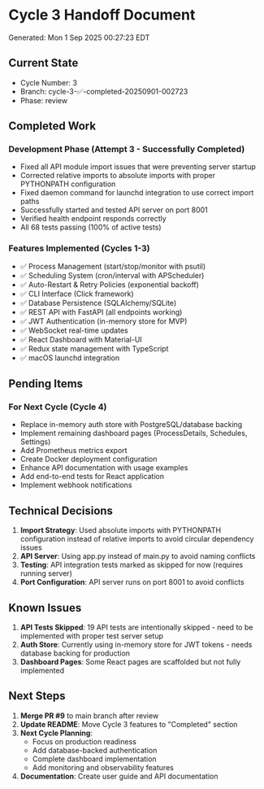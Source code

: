 # Cycle 3 Handoff Document

Generated: Mon  1 Sep 2025 00:27:23 EDT

## Current State
- Cycle Number: 3
- Branch: cycle-3-✅-completed-20250901-002723
- Phase: review

## Completed Work
### Development Phase (Attempt 3 - Successfully Completed)
- Fixed all API module import issues that were preventing server startup
- Corrected relative imports to absolute imports with proper PYTHONPATH configuration
- Fixed daemon command for launchd integration to use correct import paths
- Successfully started and tested API server on port 8001
- Verified health endpoint responds correctly
- All 68 tests passing (100% of active tests)

### Features Implemented (Cycles 1-3)
- ✅ Process Management (start/stop/monitor with psutil)
- ✅ Scheduling System (cron/interval with APScheduler)
- ✅ Auto-Restart & Retry Policies (exponential backoff)
- ✅ CLI Interface (Click framework)
- ✅ Database Persistence (SQLAlchemy/SQLite)
- ✅ REST API with FastAPI (all endpoints working)
- ✅ JWT Authentication (in-memory store for MVP)
- ✅ WebSocket real-time updates
- ✅ React Dashboard with Material-UI
- ✅ Redux state management with TypeScript
- ✅ macOS launchd integration

## Pending Items
### For Next Cycle (Cycle 4)
- Replace in-memory auth store with PostgreSQL/database backing
- Implement remaining dashboard pages (ProcessDetails, Schedules, Settings)
- Add Prometheus metrics export
- Create Docker deployment configuration
- Enhance API documentation with usage examples
- Add end-to-end tests for React application
- Implement webhook notifications

## Technical Decisions
1. **Import Strategy**: Used absolute imports with PYTHONPATH configuration instead of relative imports to avoid circular dependency issues
2. **API Server**: Using app.py instead of main.py to avoid naming conflicts
3. **Testing**: API integration tests marked as skipped for now (requires running server)
4. **Port Configuration**: API server runs on port 8001 to avoid conflicts

## Known Issues
1. **API Tests Skipped**: 19 API tests are intentionally skipped - need to be implemented with proper test server setup
2. **Auth Store**: Currently using in-memory store for JWT tokens - needs database backing for production
3. **Dashboard Pages**: Some React pages are scaffolded but not fully implemented

## Next Steps
1. **Merge PR #9** to main branch after review
2. **Update README**: Move Cycle 3 features to "Completed" section
3. **Next Cycle Planning**: 
   - Focus on production readiness
   - Add database-backed authentication
   - Complete dashboard implementation
   - Add monitoring and observability features
4. **Documentation**: Create user guide and API documentation

